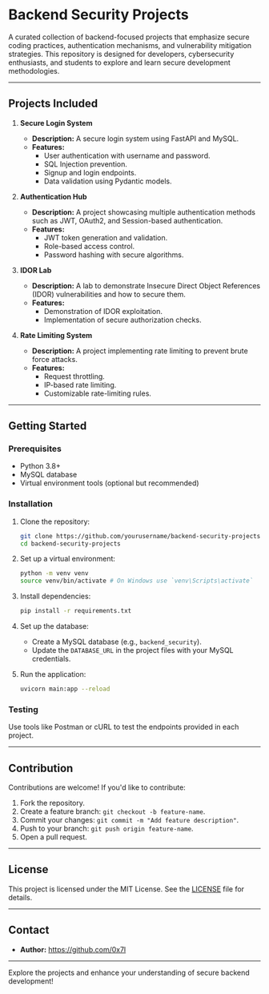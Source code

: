 # Backend Security Projects

A curated collection of backend-focused projects that emphasize secure coding practices, authentication mechanisms, and vulnerability mitigation strategies. This repository is designed for developers, cybersecurity enthusiasts, and students to explore and learn secure development methodologies.

---

## Projects Included

1. **Secure Login System**
   - **Description:** A secure login system using FastAPI and MySQL.
   - **Features:**
     - User authentication with username and password.
     - SQL Injection prevention.
     - Signup and login endpoints.
     - Data validation using Pydantic models.

2. **Authentication Hub**
   - **Description:** A project showcasing multiple authentication methods such as JWT, OAuth2, and Session-based authentication.
   - **Features:**
     - JWT token generation and validation.
     - Role-based access control.
     - Password hashing with secure algorithms.

3. **IDOR Lab**
   - **Description:** A lab to demonstrate Insecure Direct Object References (IDOR) vulnerabilities and how to secure them.
   - **Features:**
     - Demonstration of IDOR exploitation.
     - Implementation of secure authorization checks.

4. **Rate Limiting System**
   - **Description:** A project implementing rate limiting to prevent brute force attacks.
   - **Features:**
     - Request throttling.
     - IP-based rate limiting.
     - Customizable rate-limiting rules.

---

## Getting Started

### Prerequisites

- Python 3.8+
- MySQL database
- Virtual environment tools (optional but recommended)

### Installation

1. Clone the repository:
   ```bash
   git clone https://github.com/yourusername/backend-security-projects.git
   cd backend-security-projects
   ```

2. Set up a virtual environment:
   ```bash
   python -m venv venv
   source venv/bin/activate # On Windows use `venv\Scripts\activate`
   ```

3. Install dependencies:
   ```bash
   pip install -r requirements.txt
   ```

4. Set up the database:
   - Create a MySQL database (e.g., `backend_security`).
   - Update the `DATABASE_URL` in the project files with your MySQL credentials.

5. Run the application:
   ```bash
   uvicorn main:app --reload
   ```

### Testing

Use tools like Postman or cURL to test the endpoints provided in each project.

---

## Contribution

Contributions are welcome! If you'd like to contribute:

1. Fork the repository.
2. Create a feature branch: `git checkout -b feature-name`.
3. Commit your changes: `git commit -m "Add feature description"`.
4. Push to your branch: `git push origin feature-name`.
5. Open a pull request.

---

## License

This project is licensed under the MIT License. See the [LICENSE](LICENSE) file for details.

---

## Contact

- **Author:** https://github.com/0x7l

---

Explore the projects and enhance your understanding of secure backend development!

